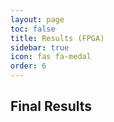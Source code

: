 ```yaml
---
layout: page
toc: false
title: Results (FPGA)
sidebar: true
icon: fas fa-medal
order: 6
---
```

## Final Results


